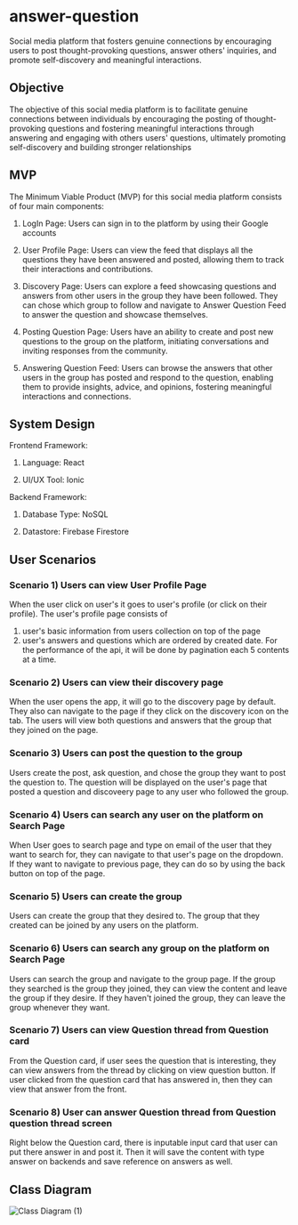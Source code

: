 # answer-question
Social media platform that fosters genuine connections by encouraging users to post thought-provoking questions, answer others' inquiries, and promote self-discovery and meaningful interactions.
## Objective
The objective of this social media platform is to facilitate genuine connections between individuals by encouraging the posting of thought-provoking questions and fostering meaningful interactions through answering and engaging with others users' questions, ultimately promoting self-discovery and building stronger relationships

## MVP
The Minimum Viable Product (MVP) for this social media platform consists of four main components:

1. LogIn Page: Users can sign in to the platform by using their Google accounts

2. User Profile Page: Users can view the feed that displays all the questions they have been answered and posted, allowing them to track their interactions and contributions.

3. Discovery Page: Users can explore a feed showcasing questions and answers from other users in the group they have been followed. They can chose which group to follow and navigate to Answer Question Feed to answer the question and showcase themselves. 

4. Posting Question Page: Users have an ability to create and post new questions to the group on the platform, initiating conversations and inviting responses from the community.

5. Answering Question Feed: Users can browse the answers that other users in the group has posted and respond to the question, enabling them to provide insights, advice, and opinions, fostering meaningful interactions and connections.

## System Design
Frontend Framework: 

1. Language: React

2. UI/UX Tool: Ionic 

Backend Framework:

1. Database Type: NoSQL

2. Datastore: Firebase Firestore
## User Scenarios

### Scenario 1) Users can view User Profile Page
When the user click on user's it goes to user's profile (or click on their profile). The user's profile page consists of 
1. user's basic information from users collection on top of the page
2. user's answers and questions which are ordered by created date. For the performance of the api, it will be done by pagination each 5 contents at a time. 

### Scenario 2) Users can view their discovery page
When the user opens the app, it will go to the discovery page by default. They also can navigate to the page if they click on the discovery icon on the tab. The users will view both questions and answers that the group that they joined on the page. 

### Scenario 3) Users can post the question to the group
Users create the post, ask question, and chose the group they want to post the question to. The question will be displayed on the user's page that posted a question and discoveery page to any user who followed the group.

### Scenario 4) Users can search any user on the platform on Search Page
When User goes to search page and type on email of the user that they want to search for, they can navigate to that user's page on the dropdown. 
If they want to navigate to previous page, they can do so by using the back button on top of the page.

### Scenario 5) Users can create the group 
Users can create the group that they desired to. The group that they created can be joined by any users on the platform.

### Scenario 6) Users can search any group on the platform on Search Page
Users can search the group and navigate to the group page. If the group they searched is the group they joined, they can view the content and leave the group if they desire. If they haven't joined the group, they can leave the group whenever they want.

### Scenario 7) Users can view Question thread from Question card
From the Question card, if user sees the question that is interesting, they can view answers from the thread by clicking on view question button.
If user clicked from the question card that has answered in, then they can view that answer from the front.

### Scenario 8) User can answer Question thread from Question question thread screen
Right below the Question card, there is inputable input card that user can put there answer in and post it. Then it will save the content with type answer on backends and save reference on answers as well.



## Class Diagram
![Class Diagram (1)](https://github.com/ykim879/answer-question/assets/59812671/5811b042-24ec-4077-b932-2451d76ce396)
